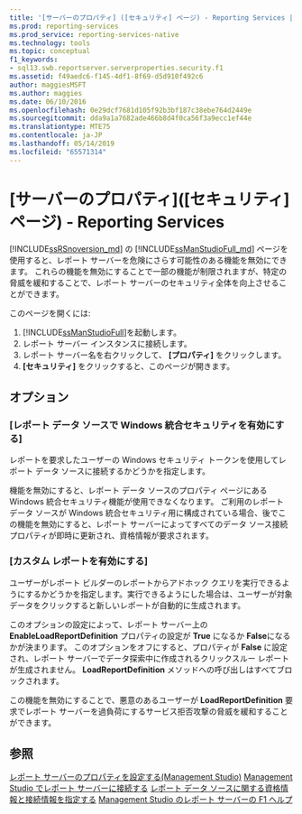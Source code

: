 ```yaml
---
title: '[サーバーのプロパティ] ([セキュリティ] ページ) - Reporting Services | Microsoft Docs'
ms.prod: reporting-services
ms.prod_service: reporting-services-native
ms.technology: tools
ms.topic: conceptual
f1_keywords:
- sql13.swb.reportserver.serverproperties.security.f1
ms.assetid: f49aedc6-f145-4df1-8f69-d5d910f492c6
author: maggiesMSFT
ms.author: maggies
ms.date: 06/10/2016
ms.openlocfilehash: 0e29dcf7681d105f92b3bf187c38ebe764d2449e
ms.sourcegitcommit: dda9a1a7682ade466b8d4f0ca56f3a9ecc1ef44e
ms.translationtype: MTE75
ms.contentlocale: ja-JP
ms.lasthandoff: 05/14/2019
ms.locfileid: "65571314"
---
```

# <a name="server-properties-security-page---reporting-services"></a>[サーバーのプロパティ]\([セキュリティ] ページ) - Reporting Services

  [!INCLUDE[ssRSnoversion_md](../../includes/ssrsnoversion-md.md)] の [!INCLUDE[ssManStudioFull_md](../../includes/ssmanstudiofull-md.md)] ページを使用すると、レポート サーバーを危険にさらす可能性のある機能を無効にできます。 これらの機能を無効にすることで一部の機能が制限されますが、特定の脅威を緩和することで、レポート サーバーのセキュリティ全体を向上させることができます。  
  
 このページを開くには:
 1) [!INCLUDE[ssManStudioFull](../../includes/ssmanstudiofull-md.md)]を起動します。
 2) レポート サーバー インスタンスに接続します。
 3) レポート サーバー名を右クリックして、 **[プロパティ]** をクリックします。
 4) **[セキュリティ]** をクリックすると、このページが開きます。  
  
## <a name="options"></a>オプション

### <a name="enable-windows-integrated-security-for-report-data-sources"></a>[レポート データ ソースで Windows 統合セキュリティを有効にする]

 レポートを要求したユーザーの Windows セキュリティ トークンを使用してレポート データ ソースに接続するかどうかを指定します。  
  
 機能を無効にすると、レポート データ ソースのプロパティ ページにある Windows 統合セキュリティ機能が使用できなくなります。 ご利用のレポート データ ソースが Windows 統合セキュリティ用に構成されている場合、後でこの機能を無効にすると、レポート サーバーによってすべてのデータ ソース接続プロパティが即時に更新され、資格情報が要求されます。  
  
### <a name="enable-ad-hoc-reporting"></a>[カスタム レポートを有効にする]

 ユーザーがレポート ビルダーのレポートからアドホック クエリを実行できるようにするかどうかを指定します。実行できるようにした場合は、ユーザーが対象データをクリックすると新しいレポートが自動的に生成されます。  
  
 このオプションの設定によって、レポート サーバー上の **EnableLoadReportDefinition** プロパティの設定が **True** になるか **False**になるかが決まります。 このオプションをオフにすると、プロパティが **False** に設定され、レポート サーバーでデータ探索中に作成されるクリックスルー レポートが生成されません。 **LoadReportDefinition** メソッドへの呼び出しはすべてブロックされます。  
  
 この機能を無効にすることで、悪意のあるユーザーが **LoadReportDefinition** 要求でレポート サーバーを過負荷にするサービス拒否攻撃の脅威を緩和することができます。  
  
## <a name="see-also"></a>参照

 [レポート サーバーのプロパティを設定する&#40;Management Studio&#41;](../../reporting-services/tools/set-report-server-properties-management-studio.md) [Management Studio でレポート サーバーに接続する](../../reporting-services/tools/connect-to-a-report-server-in-management-studio.md) [レポート データ ソースに関する資格情報と接続情報を指定する](../../reporting-services/report-data/specify-credential-and-connection-information-for-report-data-sources.md) [Management Studio のレポート サーバーの F1 ヘルプ](../../reporting-services/tools/report-server-in-management-studio-f1-help.md)
